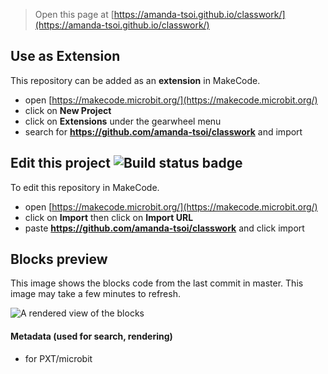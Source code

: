 
> Open this page at [https://amanda-tsoi.github.io/classwork/](https://amanda-tsoi.github.io/classwork/)

## Use as Extension

This repository can be added as an **extension** in MakeCode.

* open [https://makecode.microbit.org/](https://makecode.microbit.org/)
* click on **New Project**
* click on **Extensions** under the gearwheel menu
* search for **https://github.com/amanda-tsoi/classwork** and import

## Edit this project ![Build status badge](https://github.com/amanda-tsoi/classwork/workflows/MakeCode/badge.svg)

To edit this repository in MakeCode.

* open [https://makecode.microbit.org/](https://makecode.microbit.org/)
* click on **Import** then click on **Import URL**
* paste **https://github.com/amanda-tsoi/classwork** and click import

## Blocks preview

This image shows the blocks code from the last commit in master.
This image may take a few minutes to refresh.

![A rendered view of the blocks](https://github.com/amanda-tsoi/classwork/raw/master/.github/makecode/blocks.png)

#### Metadata (used for search, rendering)

* for PXT/microbit
<script src="https://makecode.com/gh-pages-embed.js"></script><script>makeCodeRender("{{ site.makecode.home_url }}", "{{ site.github.owner_name }}/{{ site.github.repository_name }}");</script>

